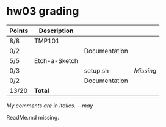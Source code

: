 # hw03 grading

| Points      | Description | | |
| ----------- | ----------- |-|-|
|  8/8 | TMP101 
|  0/2 |   | Documentation 
|  5/5 | Etch-a-Sketch
|  0/3 |   | setup.sh | *Missing*
|  0/2 |   | Documentation
| 13/20 | **Total**

*My comments are in italics. --may*

ReadMe.md missing.